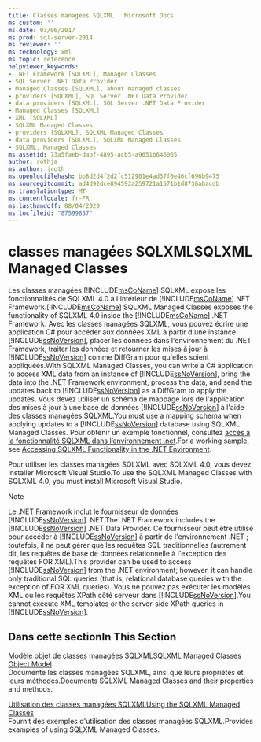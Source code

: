 ```yaml
---
title: Classes managées SQLXML | Microsoft Docs
ms.custom: ''
ms.date: 03/06/2017
ms.prod: sql-server-2014
ms.reviewer: ''
ms.technology: xml
ms.topic: reference
helpviewer_keywords:
- .NET Framework [SQLXML], Managed Classes
- SQL Server .NET Data Provider
- Managed Classes [SQLXML], about managed classes
- providers [SQLXML], SQL Server .NET Data Provider
- data providers [SQLXML], SQL Server .NET Data Provider
- Managed Classes [SQLXML]
- XML [SQLXML]
- SQLXML Managed Classes
- providers [SQLXML], SQLXML Managed Classes
- data providers [SQLXML], SQLXML Managed Classes
- SQLXML, Managed Classes
ms.assetid: 73a5faeb-dabf-4895-acb5-a9651b646065
author: rothja
ms.author: jroth
ms.openlocfilehash: bb8d2d4f2d2fc512901e4ad37f0e46cf696b9475
ms.sourcegitcommit: ad4d92dce894592a259721a1571b1d8736abacdb
ms.translationtype: MT
ms.contentlocale: fr-FR
ms.lasthandoff: 08/04/2020
ms.locfileid: "87599857"
---
```

# <a name="sqlxml-managed-classes"></a><span data-ttu-id="1c364-102">classes managées SQLXML</span><span class="sxs-lookup"><span data-stu-id="1c364-102">SQLXML Managed Classes</span></span>
  <span data-ttu-id="1c364-103">Les classes managées [!INCLUDE[msCoName](../../../includes/msconame-md.md)] SQLXML expose les fonctionnalités de SQLXML 4.0 à l'intérieur de [!INCLUDE[msCoName](../../../includes/msconame-md.md)].NET Framework.</span><span class="sxs-lookup"><span data-stu-id="1c364-103">[!INCLUDE[msCoName](../../../includes/msconame-md.md)] SQLXML Managed Classes exposes the functionality of SQLXML 4.0 inside the [!INCLUDE[msCoName](../../../includes/msconame-md.md)] .NET Framework.</span></span> <span data-ttu-id="1c364-104">Avec les classes managées SQLXML, vous pouvez écrire une application C# pour accéder aux données XML à partir d'une instance [!INCLUDE[ssNoVersion](../../../includes/ssnoversion-md.md)], placer les données dans l'environnement du .NET Framework, traiter les données et retourner les mises à jour à [!INCLUDE[ssNoVersion](../../../includes/ssnoversion-md.md)] comme DiffGram pour qu'elles soient appliquées.</span><span class="sxs-lookup"><span data-stu-id="1c364-104">With SQLXML Managed Classes, you can write a C# application to access XML data from an instance of [!INCLUDE[ssNoVersion](../../../includes/ssnoversion-md.md)], bring the data into the .NET Framework environment, process the data, and send the updates back to [!INCLUDE[ssNoVersion](../../../includes/ssnoversion-md.md)] as a DiffGram to apply the updates.</span></span> <span data-ttu-id="1c364-105">Vous devez utiliser un schéma de mappage lors de l'application des mises à jour à une base de données [!INCLUDE[ssNoVersion](../../../includes/ssnoversion-md.md)] à l'aide des classes managées SQLXML.</span><span class="sxs-lookup"><span data-stu-id="1c364-105">You must use a mapping schema when applying updates to a [!INCLUDE[ssNoVersion](../../../includes/ssnoversion-md.md)] database using SQLXML Managed Classes.</span></span> <span data-ttu-id="1c364-106">Pour obtenir un exemple fonctionnel, consultez [accès à la fonctionnalité SQLXML dans l’environnement .net](accessing-sqlxml-functionality-in-the-net-environment.md).</span><span class="sxs-lookup"><span data-stu-id="1c364-106">For a working sample, see [Accessing SQLXML Functionality in the .NET Environment](accessing-sqlxml-functionality-in-the-net-environment.md).</span></span>  
  
 <span data-ttu-id="1c364-107">Pour utiliser les classes managées SQLXML avec SQLXML 4.0, vous devez installer Microsoft Visual Studio.</span><span class="sxs-lookup"><span data-stu-id="1c364-107">To use the SQLXML Managed Classes with SQLXML 4.0, you must install Microsoft Visual Studio.</span></span>  
  
> [!NOTE]  
>  <span data-ttu-id="1c364-108">Le .NET Framework inclut le fournisseur de données [!INCLUDE[ssNoVersion](../../../includes/ssnoversion-md.md)] .NET.</span><span class="sxs-lookup"><span data-stu-id="1c364-108">The .NET Framework includes the [!INCLUDE[ssNoVersion](../../../includes/ssnoversion-md.md)] .NET Data Provider.</span></span> <span data-ttu-id="1c364-109">Ce fournisseur peut être utilisé pour accéder à [!INCLUDE[ssNoVersion](../../../includes/ssnoversion-md.md)] à partir de l'environnement .NET ; toutefois, il ne peut gérer que les requêtes SQL traditionnelles (autrement dit, les requêtes de base de données relationnelle à l'exception des requêtes FOR XML).</span><span class="sxs-lookup"><span data-stu-id="1c364-109">This provider can be used to access [!INCLUDE[ssNoVersion](../../../includes/ssnoversion-md.md)] from the .NET environment; however, it can handle only traditional SQL queries (that is, relational database queries with the exception of FOR XML queries).</span></span> <span data-ttu-id="1c364-110">Vous ne pouvez pas exécuter les modèles XML ou les requêtes XPath côté serveur dans [!INCLUDE[ssNoVersion](../../../includes/ssnoversion-md.md)].</span><span class="sxs-lookup"><span data-stu-id="1c364-110">You cannot execute XML templates or the server-side XPath queries in [!INCLUDE[ssNoVersion](../../../includes/ssnoversion-md.md)].</span></span>  
  
## <a name="in-this-section"></a><span data-ttu-id="1c364-111">Dans cette section</span><span class="sxs-lookup"><span data-stu-id="1c364-111">In This Section</span></span>  
 [<span data-ttu-id="1c364-112">Modèle objet de classes managées SQLXML</span><span class="sxs-lookup"><span data-stu-id="1c364-112">SQLXML Managed Classes Object Model</span></span>](../../../database-engine/dev-guide/sqlxml-managed-classes-object-model.md)  
 <span data-ttu-id="1c364-113">Documente les classes managées SQLXML, ainsi que leurs propriétés et leurs méthodes.</span><span class="sxs-lookup"><span data-stu-id="1c364-113">Documents SQLXML Managed Classes and their properties and methods.</span></span>  
  
 [<span data-ttu-id="1c364-114">Utilisation des classes managées SQLXML</span><span class="sxs-lookup"><span data-stu-id="1c364-114">Using the SQLXML Managed Classes</span></span>](sqlxml-4-0-net-framework-support-managed-classes.md)  
 <span data-ttu-id="1c364-115">Fournit des exemples d'utilisation des classes managées SQLXML.</span><span class="sxs-lookup"><span data-stu-id="1c364-115">Provides examples of using SQLXML Managed Classes.</span></span>  
  
  

